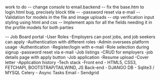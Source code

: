 work to do
-- change console to email.backend
--  fix the base.htm to login.html bug, precisely block title
--             -password reset via e-mail
--    Validation for models in the file and image uploads
--  otp verification input styling using html and css
-- Implement apis for all the fields needing it in the profile models for both parties

--  Job Board portal
        -User Roles
            -Employers can post jobs, and job seekers can apply
            -Authentication with different roles
            -Admin oversees platform usage
        -Authentication
            -Register/login with e-mail
            -Role selection during signup
            -password reset via e-mail
        -Job listings
            -CRUD for employers
            -job details page with apply button
        -Job application
            -Resume upload
            -Cover letter
            -Application history
    -Tech stack
        -Front end - HTML5, CSS3, FETCHAPI, BOOTSTRAP/TAILWIND, JS
        Back-end - DJANGO
        DB - Sqlite3 / MYSQL
        Celery - Async Tasks
        Email - Sendgrid

